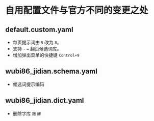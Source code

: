 # 自用配置文件与官方不同的变更之处

## default.custom.yaml

* 每页提示词由 `5` 改为 `8`。
* 支持 `-` `=` 翻页候选词库。
* 增加弹出菜单的快捷键 `Control+9`


## wubi86_jidian.schema.yaml

* 候选词提示编码

## wubi86_jidian.dict.yaml

* 删除字库 `題` `醳`
